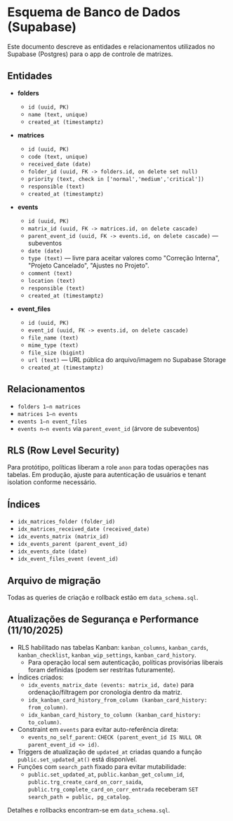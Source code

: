 # Esquema de Banco de Dados (Supabase)

Este documento descreve as entidades e relacionamentos utilizados no Supabase (Postgres) para o app de controle de matrizes.

## Entidades

- **folders**
  - `id (uuid, PK)`
  - `name (text, unique)`
  - `created_at (timestamptz)`

- **matrices**
  - `id (uuid, PK)`
  - `code (text, unique)`
  - `received_date (date)`
  - `folder_id (uuid, FK -> folders.id, on delete set null)`
  - `priority (text, check in ['normal','medium','critical'])`
  - `responsible (text)`
  - `created_at (timestamptz)`

- **events**
  - `id (uuid, PK)`
  - `matrix_id (uuid, FK -> matrices.id, on delete cascade)`
  - `parent_event_id (uuid, FK -> events.id, on delete cascade)` — subeventos
  - `date (date)`
  - `type (text)` — livre para aceitar valores como "Correção Interna", "Projeto Cancelado", "Ajustes no Projeto".
  - `comment (text)`
  - `location (text)`
  - `responsible (text)`
  - `created_at (timestamptz)`

- **event_files**
  - `id (uuid, PK)`
  - `event_id (uuid, FK -> events.id, on delete cascade)`
  - `file_name (text)`
  - `mime_type (text)`
  - `file_size (bigint)`
  - `url (text)` — URL pública do arquivo/imagem no Supabase Storage
  - `created_at (timestamptz)`

## Relacionamentos

- `folders 1—n matrices`
- `matrices 1—n events`
- `events 1—n event_files`
- `events n—n events` via `parent_event_id` (árvore de subeventos)

## RLS (Row Level Security)

Para protótipo, políticas liberam a role `anon` para todas operações nas tabelas. Em produção, ajuste para autenticação de usuários e tenant isolation conforme necessário.

## Índices

- `idx_matrices_folder (folder_id)`
- `idx_matrices_received_date (received_date)`
- `idx_events_matrix (matrix_id)`
- `idx_events_parent (parent_event_id)`
- `idx_events_date (date)`
- `idx_event_files_event (event_id)`

## Arquivo de migração

Todas as queries de criação e rollback estão em `data_schema.sql`.

## Atualizações de Segurança e Performance (11/10/2025)

- RLS habilitado nas tabelas Kanban: `kanban_columns`, `kanban_cards`, `kanban_checklist`, `kanban_wip_settings`, `kanban_card_history`.
  - Para operação local sem autenticação, políticas provisórias liberais foram definidas (podem ser restritas futuramente).
- Índices criados:
  - `idx_events_matrix_date (events: matrix_id, date)` para ordenação/filtragem por cronologia dentro da matriz.
  - `idx_kanban_card_history_from_column (kanban_card_history: from_column)`.
  - `idx_kanban_card_history_to_column (kanban_card_history: to_column)`.
- Constraint em `events` para evitar auto-referência direta:
  - `events_no_self_parent`: `CHECK (parent_event_id IS NULL OR parent_event_id <> id)`.
- Triggers de atualização de `updated_at` criadas quando a função `public.set_updated_at()` está disponível.
- Funções com `search_path` fixado para evitar mutabilidade:
  - `public.set_updated_at`, `public.kanban_get_column_id`, `public.trg_create_card_on_corr_saida`, `public.trg_complete_card_on_corr_entrada` receberam `SET search_path = public, pg_catalog`.

Detalhes e rollbacks encontram-se em `data_schema.sql`.
